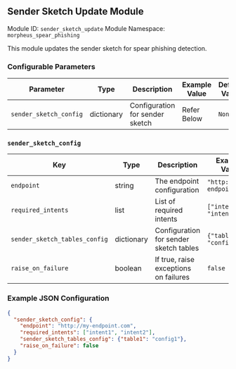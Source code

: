<!--
SPDX-FileCopyrightText: Copyright (c) 2022-2025, NVIDIA CORPORATION & AFFILIATES. All rights reserved.
SPDX-License-Identifier: Apache-2.0

Licensed under the Apache License, Version 2.0 (the "License");
you may not use this file except in compliance with the License.
You may obtain a copy of the License at

http://www.apache.org/licenses/LICENSE-2.0

Unless required by applicable law or agreed to in writing, software
distributed under the License is distributed on an "AS IS" BASIS,
WITHOUT WARRANTIES OR CONDITIONS OF ANY KIND, either express or implied.
See the License for the specific language governing permissions and
limitations under the License.
-->


## Sender Sketch Update Module

Module ID: `sender_sketch_update`
Module Namespace: `morpheus_spear_phishing`

This module updates the sender sketch for spear phishing detection.

### Configurable Parameters

| Parameter              | Type       | Description                     | Example Value | Default Value |
|------------------------|------------|---------------------------------|---------------|---------------|
| `sender_sketch_config` | dictionary | Configuration for sender sketch | Refer Below    | `None`        |

### `sender_sketch_config`

| Key                           | Type       | Description                            | Example Value            | Default Value |
|-------------------------------|------------|----------------------------------------|--------------------------|---------------|
| `endpoint`                    | string     | The endpoint configuration             | `"http://my-endpoint.com"` | `None`        |
| `required_intents`            | list       | List of required intents               | `["intent1", "intent2"]`   | `[]`          |
| `sender_sketch_tables_config` | dictionary | Configuration for sender sketch tables | `{"table1": "config1"}`    | `{}`          |
| `raise_on_failure`            | boolean       | If true, raise exceptions on failures  | `false`                    | `false`       |

### Example JSON Configuration

```json
{
  "sender_sketch_config": {
    "endpoint": "http://my-endpoint.com",
    "required_intents": ["intent1", "intent2"],
    "sender_sketch_tables_config": {"table1": "config1"},
    "raise_on_failure": false
  }
}
